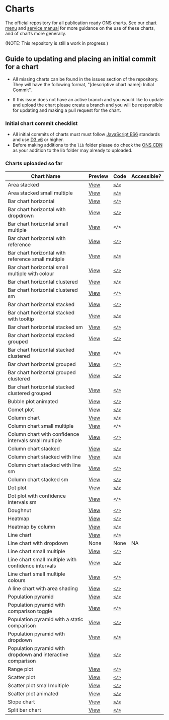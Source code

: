 # Charts

The official repository for all publication ready ONS charts. See our [chart menu](https://onsvisual.github.io/Charts/chart-menu/) and [service manual](https://service-manual.ons.gov.uk/data-visualisation) for more guidance on the use of these charts, and of charts more generally.

(NOTE: This repository is still a work in progress.)

## Guide to updating and placing an initial commit for a chart

- All missing charts can be found in the issues section of the repository. They will have the following format, "[descriptive chart name]: Initial Commit".

- If this issue does not have an active branch and you would like to update and upload the chart please create a branch and you will be responsible for updating and making a pull request for the chart.

### Initial chart commit checklist

- All initial commits of charts must must follow [JavaScript ES6](https://www.w3schools.com/js/js_es6.asp) standards and use [D3 v6](https://observablehq.com/@d3/d3v6-migration-guide) or higher.
- Before making additions to the `lib` folder please do check the [ONS CDN](https://github.com/ONSdigital/cdn.ons.gov.uk-vendor) as your addition to the lib folder may already to uploaded.

### Charts uploaded so far

| Chart Name                                                  | Preview                                                                                                 | Code        | Accessible? |
| ----------------------------------------------------------- | ------------------------------------------------------------------------------------------------------- | ----------- | ----------- |
| Area stacked                                                | [View](https://onsvisual.github.io/Charts/area-stacked/)                                                | [`</>`](https://github.com/Charts/tree/main/area-stacked/)                                                |             |
| Area stacked small multiple                                 | [View](https://onsvisual.github.io/Charts/area-stacked-sm/)                                             | [`</>`](https://github.com/Charts/tree/main/area-stacked-sm/)                                             |             |
| Bar chart horizontal                                        | [View](https://onsvisual.github.io/Charts/bar-chart-horizontal/)                                        | [`</>`](https://github.com/Charts/tree/main/bar-chart-horizontal/)                                        |             |
| Bar chart horizontal with dropdrown                         | [View](https://onsvisual.github.io/Charts/bar-chart-horizontal-with-dropdown/)                          | [`</>`](https://github.com/Charts/tree/main/bar-chart-horizontal-with-dropdown/)                          |             |
| Bar chart horizontal small multiple                         | [View](https://onsvisual.github.io/Charts/bar-chart-horizontal-sm/)                                     | [`</>`](https://github.com/Charts/tree/main/bar-chart-horizontal-sm/)                                     |             |
| Bar chart horizontal with reference                         | [View](https://onsvisual.github.io/Charts/bar-chart-horizontal-with-reference-line/)                    | [`</>`](https://github.com/Charts/tree/main/bar-chart-horizontal-with-reference-line/)                    |             |
| Bar chart horizontal with reference small multiple          | [View](https://onsvisual.github.io/Charts/bar-chart-horizontal-with-reference-sm/)                      | [`</>`](https://github.com/Charts/tree/main/bar-chart-horizontal-with-reference-sm/)                      |             |
| Bar chart horizontal small multiple with colour             | [View](https://onsvisual.github.io/Charts/bar-chart-horizontal-sm-colour/)                              | [`</>`](https://github.com/Charts/tree/main/bar-chart-horizontal-sm-colour/)                              |             |
| Bar chart horizontal clustered                              | [View](https://onsvisual.github.io/Charts/bar-chart-horizontal-clustered/)                              | [`</>`](https://github.com/Charts/tree/main/bar-chart-horizontal-clustered/)                              |             |
| Bar chart horizontal clustered sm                           | [View](https://onsvisual.github.io/Charts/bar-chart-horizontal-clustered-sm/)                           | [`</>`](https://github.com/Charts/tree/main/bar-chart-horizontal-clustered-sm/)                           |             |
| Bar chart horizontal stacked                                | [View](https://onsvisual.github.io/Charts/bar-chart-horizontal-stacked/)                                | [`</>`](https://github.com/Charts/tree/main/bar-chart-horizontal-stacked/)                                |             |
| Bar chart horizontal stacked with tooltip                   | [View](https://onsvisual.github.io/Charts/bar-chart-horizontal-stacked-with-tooltip/)                   | [`</>`](https://github.com/Charts/tree/main/bar-chart-horizontal-stacked-with-tooltip/)                   |             |
| Bar chart horizontal stacked sm                             | [View](https://onsvisual.github.io/Charts/bar-chart-horizontal-stacked-sm/)                             | [`</>`](https://github.com/Charts/tree/main/bar-chart-horizontal-stacked-sm/)                             |             |
| Bar chart horizontal stacked grouped                        | [View](https://onsvisual.github.io/Charts/bar-chart-horizontal-stacked-grouped/)                        | [`</>`](https://github.com/Charts/tree/main/bar-chart-horizontal-stacked-grouped/)                        |             |
| Bar chart horizontal stacked clustered                      | [View](https://onsvisual.github.io/Charts/bar-chart-horizontal-stacked-clustered/)                      | [`</>`](https://github.com/Charts/tree/main/bar-chart-horizontal-stacked-clustered/)                      |             |
| Bar chart horizontal grouped                                | [View](https://onsvisual.github.io/Charts/bar-chart-horizontal-grouped/)                                | [`</>`](https://github.com/Charts/tree/main/bar-chart-horizontal-grouped/)                                |             |
| Bar chart horizontal grouped clustered                      | [View](https://onsvisual.github.io/Charts/bar-chart-horizontal-grouped-clustered/)                      | [`</>`](https://github.com/Charts/tree/main/bar-chart-horizontal-grouped-clustered/)                      |             |
| Bar chart horizontal stacked clustered grouped              | [View](https://onsvisual.github.io/Charts/bar-chart-horizontal-stacked-clustered-grouped/)              | [`</>`](https://github.com/Charts/tree/main/bar-chart-horizontal-stacked-clustered-grouped/)              |             |
| Bubble plot animated                                        | [View](https://onsvisual.github.io/Charts/bubble-chart-animated/)                                       | [`</>`](https://github.com/Charts/tree/main/bubble-chart-animated/)                                       |             |
| Comet plot                                                  | [View](https://onsvisual.github.io/Charts/comet-plot/)                                                  | [`</>`](https://github.com/Charts/tree/main/comet-plot/)                                                  |             |
| Column chart                                                | [View](https://onsvisual.github.io/Charts/column-chart/)                                                | [`</>`](https://github.com/Charts/tree/main/column-chart/)                                                |             |
| Column chart small multiple                                 | [View](https://onsvisual.github.io/Charts/column-chart-sm/)                                             | [`</>`](https://github.com/Charts/tree/main/column-chart-sm/)                                             |             |
| Column chart with confidence intervals small multiple       | [View](https://onsvisual.github.io/Charts/column-chart-with-ci-sm/)                                     | [`</>`](https://github.com/Charts/tree/main/column-chart-with-ci-sm/)                                     |             |
| Column chart stacked                                        | [View](https://onsvisual.github.io/Charts/column-chart-stacked/)                                        | [`</>`](https://github.com/Charts/tree/main/column-chart-stacked/)                                        |             |
| Column chart stacked with line                              | [View](https://onsvisual.github.io/Charts/column-chart-stacked-with-line/)                              | [`</>`](https://github.com/Charts/tree/main/column-chart-stacked-with-line/)                              |             |
| Column chart stacked with line sm                           | [View](https://onsvisual.github.io/Charts/column-chart-stacked-with-line-sm/)                           | [`</>`](https://github.com/Charts/tree/main/column-chart-stacked-with-line-sm/)                           |             |
| Column chart stacked sm                                     | [View](https://onsvisual.github.io/Charts/column-chart-stacked-sm/)                                     | [`</>`](https://github.com/Charts/tree/main/column-chart-stacked-sm/)                                     |             |
| Dot plot                                                    | [View](https://onsvisual.github.io/Charts/dot-plot/)                                                    | [`</>`](https://github.com/Charts/tree/main/dot-plot/)                                                    |             |
| Dot plot with confidence intervals sm                       | [View](https://onsvisual.github.io/Charts/dot-plot-with-ci-sm/)                                         | [`</>`](https://github.com/Charts/tree/main/dot-plot-with-ci-sm/)                                         |             |
| Doughnut                                                    | [View](https://onsvisual.github.io/Charts/doughnut/)                                                    | [`</>`](https://github.com/Charts/tree/main/doughnut/)                                                    |             |
| Heatmap                                                     | [View](https://onsvisual.github.io/Charts/heatmap/)                                                     | [`</>`](https://github.com/Charts/tree/main/heatmap/)                                                     |             |
| Heatmap by column                                           | [View](https://onsvisual.github.io/Charts/heatmap-per-column/)                                          | [`</>`](https://github.com/Charts/tree/main/heatmap-per-column/)                                          |             |
| Line chart                                                  | [View](https://onsvisual.github.io/Charts/line-chart/)                                                  | [`</>`](https://github.com/Charts/tree/main/line-chart/)                                                  |             |
| Line chart with dropdown                                    | None                                                                                                    | None                                                                                                      | NA          |
| Line chart small multiple                                   | [View](https://onsvisual.github.io/Charts/line-chart-sm/)                                               | [`</>`](https://github.com/Charts/tree/main/line-chart-sm/)                                               |             |
| Line chart small multiple with confidence intervals         | [View](https://onsvisual.github.io/Charts/line-chart-with-ci-sm/)                                       | [`</>`](https://github.com/Charts/tree/main/line-chart-with-ci-sm/)                                       |             |
| Line chart small multiple colours                           | [View](https://onsvisual.github.io/Charts/line-chart-sm-colours/)                                       | [`</>`](https://github.com/Charts/tree/main/line-chart-sm-colours/)                                       |             |
| A line chart with area shading                              | [View](https://onsvisual.github.io/Charts/line-chart-with-area/)                                        | [`</>`](https://github.com/Charts/tree/main/line-chart-with-area/)                                        |             |
| Population pyramid                                          | [View](https://onsvisual.github.io/Charts/population-pyramid-static/)                                   | [`</>`](https://github.com/Charts/tree/main/population-pyramid-static/)                                   |             |
| Population pyramid with comparison toggle                   | [View](https://onsvisual.github.io/Charts/population-pyramid-with-comparison-toggle/)                   | [`</>`](https://github.com/Charts/tree/main/population-pyramid-with-comparison-toggle/)                   |             |
| Population pyramid with a static comparison                 | [View](https://onsvisual.github.io/Charts/population-pyramid-static-with-comparison/)                   | [`</>`](https://github.com/Charts/tree/main/population-pyramid-static-with-comparison/)                   |             |
| Population pyramid with dropdown                            | [View](https://onsvisual.github.io/Charts/population-pyramid-with-dropdown/)                            | [`</>`](https://github.com/Charts/tree/main/population-pyramid-with-dropdown/)                            |             |
| Population pyramid with dropdown and interactive comparison | [View](https://onsvisual.github.io/Charts/population-pyramid-with-dropdown-and-interactive-comparison/) | [`</>`](https://github.com/Charts/tree/main/population-pyramid-with-dropdown-and-interactive-comparison/) |             |
| Range plot                                                  | [View](https://onsvisual.github.io/Charts/range-plot/)                                                  | [`</>`](https://github.com/Charts/tree/main/range-plot/)                                                  |             |
| Scatter plot                                                | [View](https://onsvisual.github.io/Charts/scatter-plot/)                                                | [`</>`](https://github.com/Charts/tree/main/scatter-plot/)                                                |             |
| Scatter plot small multiple                                 | [View](https://onsvisual.github.io/Charts/scatter-plot-sm/)                                             | [`</>`](https://github.com/Charts/tree/main/scatter-plot-sm/)                                             |             |
| Scatter plot animated                                       | [View](https://onsvisual.github.io/Charts/scatter-plot-animated/)                                       | [`</>`](https://github.com/Charts/tree/main/scatter-plot-animated/)                                       |             |
| Slope chart                                                 | [View](https://onsvisual.github.io/Charts/slope-chart/)                                                 | [`</>`](https://github.com/Charts/tree/main/slope-chart/)                                                 |             |
| Split bar chart                                             | [View](https://onsvisual.github.io/Charts/split-bar-chart/)                                             | [`</>`](https://github.com/Charts/tree/main/split-bar-chart/)                                             |             |
